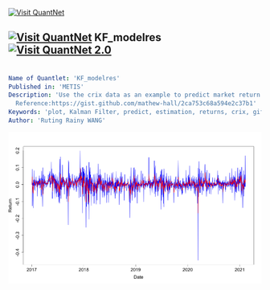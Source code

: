 [<img src="https://github.com/QuantLet/Styleguide-and-FAQ/blob/master/pictures/banner.png" width="888" alt="Visit QuantNet">](http://quantlet.de/)

## [<img src="https://github.com/QuantLet/Styleguide-and-FAQ/blob/master/pictures/qloqo.png" alt="Visit QuantNet">](http://quantlet.de/) **KF_modelres** [<img src="https://github.com/QuantLet/Styleguide-and-FAQ/blob/master/pictures/QN2.png" width="60" alt="Visit QuantNet 2.0">](http://quantlet.de/)

```yaml

Name of Quantlet: 'KF_modelres'
Published in: 'METIS'
Description: 'Use the crix data as an example to predict market return by Kalman filter 
  Reference:https://gist.github.com/mathew-hall/2ca753c68a594e2c37b1'
Keywords: 'plot, Kalman Filter, predict, estimation, returns, crix, gif'
Author: 'Ruting Rainy WANG' 


```

![Picture1](CrixPrice_Kalman_0.2.png)